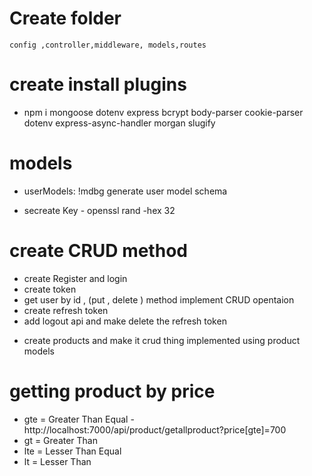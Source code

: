 # Create folder
  
    config ,controller,middleware, models,routes
    

# create install  plugins

 - npm i mongoose dotenv express bcrypt body-parser cookie-parser dotenv express-async-handler morgan slugify

# models
 - userModels: !mdbg generate user model schema 

 - secreate Key - openssl rand -hex 32

# create CRUD method
 - create Register and login 
 - create token 
 - get user by id , (put , delete ) method implement CRUD opentaion   
 - create refresh token
 - add logout api and make delete the refresh token

 <!-- Products -->
- create products and make it crud thing implemented using  product models

# getting product by price 

- gte = Greater Than Equal -  http://localhost:7000/api/product/getallproduct?price[gte]=700
- gt = Greater Than  
- lte = Lesser Than Equal
- lt = Lesser Than